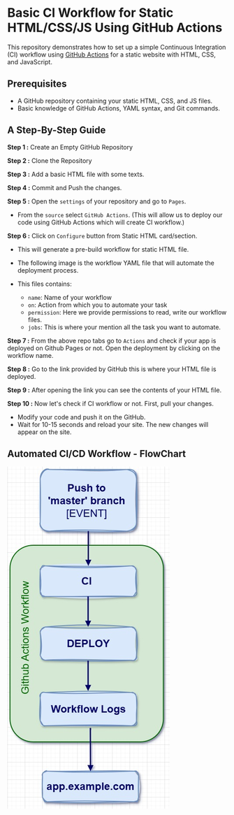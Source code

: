# Basic CI Workflow for Static HTML/CSS/JS Using GitHub Actions
This repository demonstrates how to set up a simple Continuous Integration (CI) workflow using [GitHub Actions](https://docs.github.com/en/actions) for a static website with HTML, CSS, and JavaScript.

## Prerequisites
- A GitHub repository containing your static HTML, CSS, and JS files.
- Basic knowledge of GitHub Actions, YAML syntax, and Git commands.

## A Step-By-Step Guide

**Step 1 :** Create an Empty GitHub Repository

**Step 2 :** Clone the Repository

**Step 3 :** Add a basic HTML file with some texts.

**Step 4 :** Commit and Push the changes.

**Step 5 :** Open the `settings` of your repository and go to `Pages`.

- From the `source` select `GitHub Actions`. (This will allow us to deploy our code using GitHub Actions which will create CI workflow.)

**Step 6 :** Click on `Configure` button from Static HTML card/section.
    
    
- This will generate a pre-build workflow for static HTML file.
- The following image is the workflow YAML file that will automate the deployment process.

- This files contains:

    - `name`: Name of your workflow
    - `on`: Action from which you to automate your task
    - `permission`: Here we provide permissions to read, write our workflow files.
    - `jobs`: This is where your mention all the task you want to automate.

**Step 7 :** From the above repo tabs go to `Actions` and check if your app is deployed on Github Pages or not. Open the deployment by clicking on the workflow name.

**Step 8 :** Go to the link provided by GitHub this is where your HTML file is deployed.

**Step 9 :** After opening the link you can see the contents of your HTML file.

**Step 10 :** Now let's check if CI workflow or not. First, pull your changes.

- Modify your code and push it on the GitHub.
- Wait for 10-15 seconds and reload your site. The new changes will appear on the site.


## Automated CI/CD Workflow - FlowChart

![screenshot](img/flow.jpg)
